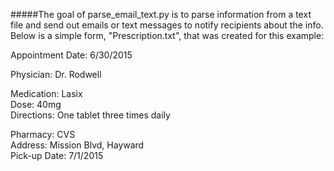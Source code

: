 #####The goal of parse_email_text.py is to parse information from a text file and send out emails or text messages to notify recipients about the info.  Below is a simple form, "Prescription.txt", that was created for this example:

Appointment Date: 6/30/2015

Physician: Dr. Rodwell

Medication: Lasix  
Dose: 40mg  
Directions: One tablet three times daily

Pharmacy: CVS  
Address: Mission Blvd, Hayward  
Pick-up Date: 7/1/2015
